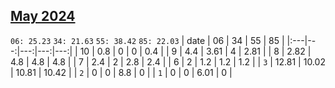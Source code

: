 ## [May 2024](2024-05.csv)

`06: 25.23` `34: 21.63` `55: 38.42` `85: 22.03` 
| date | 06 | 34 | 55 | 85 |
|:---|---:|---:|---:|---:|
| 10 | 0.8 | 0 | 0 | 0.4 <tr></tr>|
| 9 | 4.4 | 3.61 | 4 | 2.81 <tr></tr>|
| 8 | 2.82 | 4.8 | 4.8 | 4.8 <tr></tr>|
| 7 | 2.4 | 2 | 2.8 | 2.4 <tr></tr>|
| 6 | 2 | 1.2 | 1.2 | 1.2 <tr></tr>|
| `3` | 12.81 | 10.02 | 10.81 | 10.42 <tr></tr>|
| `2` | 0 | 0 | 8.8 | 0 <tr></tr>|
| `1` | 0 | 0 | 6.01 | 0 <tr></tr>|
